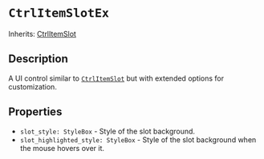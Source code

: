 # `CtrlItemSlotEx`

Inherits: [CtrlItemSlot](./ctrl_item_slot.md)

## Description

A UI control similar to [`CtrlItemSlot`](./ctrl_item_slot.md) but with extended options for customization.

## Properties

* `slot_style: StyleBox` - Style of the slot background.
* `slot_highlighted_style: StyleBox` - Style of the slot background when the mouse hovers over it.
